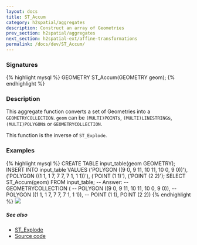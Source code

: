 ```yaml
---
layout: docs
title: ST_Accum
category: h2spatial/aggregates
description: Construct an array of Geometries
prev_section: h2spatial/aggregates
next_section: h2spatial-ext/affine-transformations
permalink: /docs/dev/ST_Accum/
---
```


### Signatures

{% highlight mysql %}
GEOMETRY ST_Accum(GEOMETRY geom);
{% endhighlight %}

### Description

This aggregate function converts a set of Geometries into a `GEOMETRYCOLLECTION`.
`geom` can be `(MULTI)POINT`s, `(MULTI)LINESTRING`s, `(MULTI)POLYGON`s or `GEOMETRYCOLLECTION`.

This function is the inverse of `ST_Explode`.

### Examples

{% highlight mysql %}
CREATE TABLE input_table(geom GEOMETRY);
INSERT INTO input_table VALUES
    ('POLYGON ((9 0, 9 11, 10 11, 10 0, 9 0))'),
    ('POLYGON ((1 1, 1 7, 7 7, 7 1, 1 1))'),
    ('POINT (1 1)'),
    ('POINT (2 2)');
SELECT ST_Accum(geom) FROM input_table;
-- Answer: 
--  GEOMETRYCOLLECTION (
--   POLYGON ((9 0, 9 11, 10 11, 10 0, 9 0)), 
--   POLYGON ((1 1, 1 7, 7 7, 7 1, 1 1)), 
--   POINT (1 1), POINT (2 2))
{% endhighlight %}
<img class="displayed" src="../ST_Accum.png"/>

##### See also

* <a href="www.h2gis.org/docs/dev/ST_Explod" target="_blank">ST_Explode</a>
* <a href="https://github.com/irstv/H2GIS/blob/master/h2spatial/src/main/java/org/h2gis/h2spatial/internal/function/spatial/aggregate/ST_Accum.java" target="_blank">Source code</a>
